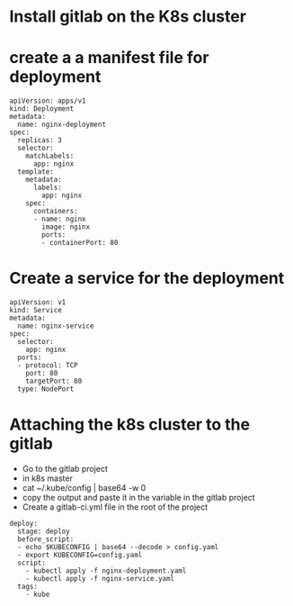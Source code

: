 # Install gitlab on the K8s cluster

# create a a manifest file for deployment
```
apiVersion: apps/v1
kind: Deployment
metadata:
  name: nginx-deployment
spec:
  replicas: 3
  selector:
    matchLabels:
      app: nginx
  template:
    metadata:
      labels:
        app: nginx
    spec:
      containers:
      - name: nginx
        image: nginx
        ports:
        - containerPort: 80
```
# Create a service for the deployment
```
apiVersion: v1
kind: Service
metadata:
  name: nginx-service
spec:
  selector:
    app: nginx
  ports:
  - protocol: TCP
    port: 80
    targetPort: 80
  type: NodePort
```

# Attaching the k8s cluster to the gitlab
- Go to the gitlab project
- in k8s master 
- cat ~/.kube/config | base64 -w 0
- copy the output and paste it in the variable in the gitlab project
- Create a gitlab-ci.yml file in the root of the project
```
deploy:
  stage: deploy
  before_script:
  - echo $KUBECONFIG | base64 --decode > config.yaml
  - export KUBECONFIG=config.yaml
  script:
    - kubectl apply -f nginx-deployment.yaml
    - kubectl apply -f nginx-service.yaml
  tags:
    - kube

```
